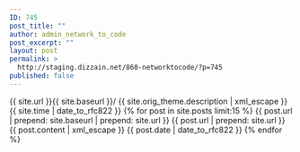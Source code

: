 ```yaml
---
ID: 745
post_title: ""
author: admin_network_to_code
post_excerpt: ""
layout: post
permalink: >
  http://staging.dizzain.net/860-networktocode/?p=745
published: false
---
```

<title>
  {{ site.orig_theme.title | xml_escape }}
</title> {{ site.url }}{{ site.baseurl }}/ {{ site.orig_theme.description | xml_escape }} {{ site.time | date_to_rfc822 }} {% for post in site.posts limit:15 %}

<title>
  {{ post.title | xml_escape }}
</title> {{ post.url | prepend: site.baseurl | prepend: site.url }} {{ post.url | prepend: site.url }} {{ post.content | xml_escape }} {{ post.date | date_to_rfc822 }} {% endfor %}